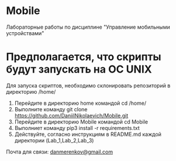# Mobile
Лабораторные работы по дисциплине "Управление мобильными устройствами"

# Предполагается, что скрипты будут запускать на ОС UNIX
Для запуска скриптов, необходимо склонировать репозиторий в директорию /home/

1. Перейдите в директорию home командой cd /home/
2. Выполните команду git clone https://github.com/DaniilNikolaevich/Mobile.git
3. Перейдите в директорию Mobile командой cd Mobile
4. Выполниет команду pip3 install -r requirements.txt 
5. Действуйте, согласно инструкциям в README.md каждой директории (Lab_1,Lab_2,Lab_3)

Почта для связи: danmerenkov@gmail.com
